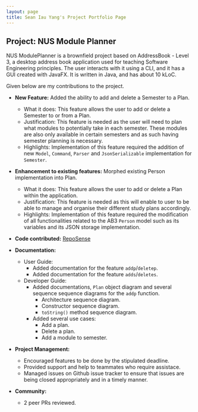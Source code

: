```yaml
---
layout: page
title: Sean Iau Yang's Project Portfolio Page
---
```


## Project: NUS Module Planner

NUS ModulePlanner is a brownfield project based on AddressBook - Level 3, a desktop address book application used for teaching Software Engineering principles. The user interacts with it using a CLI, and it has a GUI created with JavaFX. It is written in Java, and has about 10 kLoC.

Given below are my contributions to the project.

- **New Feature:** Added the ability to add and delete a Semester to a Plan.
    - What it does: This feature allows the user to add or delete a Semester to or from a Plan.
    - Justification: This feature is needed as the user will need to plan what modules to potentially take in each semester. These modules are also only available in certain semesters and as such having semester planning is necessary.
    - Highlights: Implementation of this feature required the addition of new `Model`, `Command`, `Parser` and `JsonSerializable` implementation for `Semester`.
    
- **Enhancement to existing features:** Morphed existing Person implementation into Plan.
  - What it does: This feature allows the user to add or delete a Plan within the application.
  - Justification: This feature is needed as this will enable to user to be able to manage and organise their different study plans accordingly.
  - Highlights: Implementation of this feature required the modification of all functionalities related to the AB3 `Person` model such as its variables and its JSON storage implementation.
    
- **Code contributed:** [RepoSense](https://nus-cs2103-ay2021s2.github.io/tp-dashboard/?search=&sort=groupTitle&sortWithin=title&timeframe=commit&mergegroup=&groupSelect=groupByRepos&breakdown=true&checkedFileTypes=docs~functional-code~test-code~other&since=&tabOpen=true&tabType=authorship&tabAuthor=seaniy&tabRepo=AY2021S2-CS2103-W17-1%2Ftp%5Bmaster%5D&authorshipIsMergeGroup=false&authorshipFileTypes=docs~functional-code~test-code~other&authorshipIsBinaryFileTypeChecked=false)

- **Documentation:**
  - User Guide:
    - Added documentation for the feature `addp`/`deletep`.
    - Added documentation for the feature `adds`/`deletes`.
  - Developer Guide:
    - Added documentations, `Plan` object diagram and several sequence sequence diagrams for the `addp` function.
      - Architecture sequence diagram.
      - Constructor sequence diagram.
      - `toString()` method sequence diagram.
    - Added several use cases:
      - Add a plan.
      - Delete a plan.
      - Add a module to semester.

- **Project Management:**
  - Encouraged features to be done by the stipulated deadline.
  - Provided support and help to teammates who require assistace.
  - Managed issues on Github issue tracker to ensure that issues are being closed appropriately and in a timely manner.
    
- **Community:**
  - 2 peer PRs reviewed.